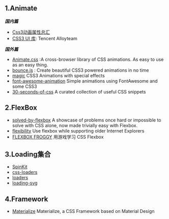 ## 1.Animate

_**国内篇**_

* [Css3动画属性总汇](http://css3lib.alloyteam.com/uilib/animation/demo1/index.html)
* [CSS3 UI 库](http://css3lib.alloyteam.com/): Tencent Alloyteam

_**国外篇**_

* [Animate.css](https://github.com/daneden/animate.css)
  :A cross-browser library of CSS animations. As easy to use as an easy thing.
* [bounce.js](https://github.com/tictail/bounce.js)
  : Create beautiful CSS3 powered animations in no time
* [magic](https://github.com/miniMAC/magic)
  CSS3 Animations with special effects
* [font-awesome-animation](https://github.com/l-lin/font-awesome-animation)
  Simple animations using FontAwesome and some CSS3
* [30-seconds-of-css](https://github.com/atomiks/30-seconds-of-css)
  A curated collection of useful CSS snippets

## 2.FlexBox

* [solved-by-flexbox](https://github.com/philipwalton/solved-by-flexbox)
  A showcase of problems once hard or impossible to solve with CSS alone, now made trivially easy with Flexbox.
* [flexibility](https://github.com/10up/flexibility?utm_campaign=CodeTengu&utm_medium=web&utm_source=CodeTengu_23)
  Use flexbox while supporting older Internet Explorers
* [FLEXBOX FROGGY](http://flexboxfroggy.com/?utm_campaign=CodeTengu&utm_medium=web&utm_source=CodeTengu_20)
  用游戏学习 CSS Flexbox

## 3.Loading集合

* [SpinKit](https://github.com/tobiasahlin/SpinKit)
* [css-loaders](https://github.com/lukehaas/css-loaders)
* [loaders](https://github.com/ConnorAtherton/loaders.css)
* [loading-svg](https://github.com/jxnblk/loading)

## 4.Framework

* [Materialize](https://github.com/Dogfalo/materialize)
  Materialize, a CSS Framework based on Material Design

### 



